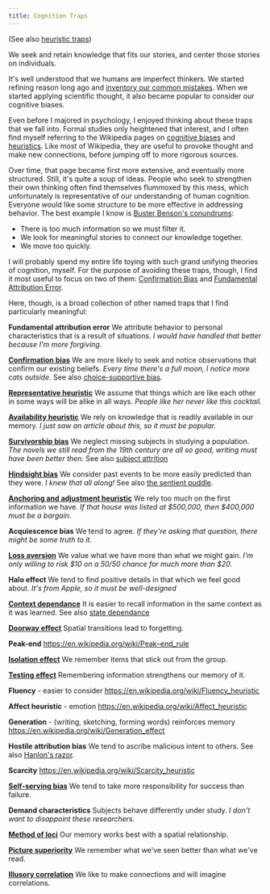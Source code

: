 ```yaml
---
title: Cognition Traps
---
```


(See also [heuristic traps](https://ecampusontario.pressbooks.pub/rmjdm/chapter/heuristic-traps/))

We seek and retain knowledge that fits our stories, and center those stories on individuals.

It's well understood that we humans are imperfect thinkers. We started refining reason long ago and [inventory our common mistakes](https://yourlogicalfallacyis.com/). When we started applying scientific thought, it also became popular to consider our cognitive biases.

Even before I majored in psychology, I enjoyed thinking about these traps that we fall into. Formal studies only heightened that interest, and I often find myself referring to the Wikipedia pages on [cognitive biases](https://en.wikipedia.org/wiki/List_of_cognitive_biases) and [heuristics](https://en.wikipedia.org/wiki/Heuristics_in_judgment_and_decision-making). Like most of Wikipedia, they are useful to provoke thought and make new connections, before jumping off to more rigorous sources.

Over time, that page became first more extensive, and eventually more structured. Still, it's quite a soup of ideas. People who seek to strengthen their own thinking often find themselves flummoxed by this mess, which unfortunately is representative of our understanding of human cognition. Everyone would like some structure to be more effective in addressing behavior. The best example I know is [Buster Benson's conundrums](https://busterbenson.com/piles/cognitive-biases/):

- There is too much information so we must filter it.
- We look for meaningful stories to connect our knowledge together.
- We move too quickly.

I will probably spend my entire life toying with such grand unifying theories of cognition, myself. For the purpose of avoiding these traps, though, I find it most useful to focus on two of them: [Confirmation Bias](https://www.theatlantic.com/magazine/archive/2018/09/cognitive-bias/565775/) and [Fundamental Attribution Error](https://www.oxfordbibliographies.com/view/document/obo-9780199828340/obo-9780199828340-0114.xml).

Here, though, is a broad collection of other named traps that I find particularly meaningful:

**Fundamental attribution error**
We attribute behavior to personal characteristics that is a result of situations.
_I would have handled that better because I'm more forgiving._

**[Confirmation bias](http://skepdic.com/confirmbias.html)**
We are more likely to seek and notice observations that confirm our existing beliefs.
_Every time there's a full moon, I notice more cats outside._
See also [choice-supportive bias](https://en.wikipedia.org/wiki/Choice-supportive_bias).

**[Representative heuristic](http://changingminds.org/explanations/theories/representativeness_heuristic.htm)**
We assume that things which are like each other in some ways will be alike in all ways.
_People like her never like this cocktail._

**[Availability heuristic](http://heuristics.behaviouralfinance.net/availability/)**
We rely on knowledge that is readily available in our memory.
_I just saw an article about this, so it must be popular._

**[Survivorship bias](http://youarenotsosmart.com/2013/05/23/survivorship-bias/)**
We neglect missing subjects in studying a population.
_The novels we still read from the 19th century are all so good, writing must have been better then._
See also [subject attrition](http://www.ncbi.nlm.nih.gov/pubmed/26726833)

**[Hindsight bias](http://lesswrong.com/lw/il/hindsight_bias/)**
We consider past events to be more easily predicted than they were.
_I knew that all along!_
See also [the sentient puddle](https://en.wikipedia.org/wiki/Fine-tuned_Universe#In_popular_culture).

**[Anchoring and adjustment heuristic](http://youarenotsosmart.com/2010/07/27/anchoring-effect/)**
We rely too much on the first information we have.
_If that house was listed at $500,000, then $400,000 must be a bargain._

**Acquiescence bias**
We tend to agree.
_If they're asking that question, there might be some truth to it._

**[Loss aversion](http://www.beinghuman.org/article/loss-aversion)**
We value what we have more than what we might gain.
_I'm only willing to risk $10 on a 50/50 chance for much more than $20._

**Halo effect**
We tend to find positive details in that which we feel good about.
_It's from Apple, so it must be well-designed_

**[Context dependance](http://www.wheelofpersuasion.com/technique/context-dependent-memory/)**
It is easier to recall information in the same context as it was learned.
See also [state dependance](http://www.memorylossonline.com/glossary/statedependentmemory.html)

**[Doorway effect](http://www.scientificamerican.com/article/why-walking-through-doorway-makes-you-forget/)**
Spatial transitions lead to forgetting.

**Peak-end**
https://en.wikipedia.org/wiki/Peak–end_rule

**[Isolation effect](https://en.wikipedia.org/wiki/Von_Restorff_effect)**
We remember items that stick out from the group.

**[Testing effect](https://en.wikipedia.org/wiki/Testing_effect)**
Remembering information strengthens our memory of it.

**Fluency** - easier to consider
https://en.wikipedia.org/wiki/Fluency_heuristic

**Affect heuristic** - emotion
https://en.wikipedia.org/wiki/Affect_heuristic

**Generation** - (writing, sketching, forming words) reinforces memory
https://en.wikipedia.org/wiki/Generation_effect

**Hostile attribution bias**
We tend to ascribe malicious intent to others.
See also [Hanlon's razor](https://en.wikipedia.org/wiki/Hanlon%27s_razor).

**Scarcity**
https://en.wikipedia.org/wiki/Scarcity_heuristic

**[Self-serving bias](http://psychology.wikia.com/wiki/Self-serving_bias)**
We tend to take more responsibility for success than failure.

**Demand characteristics**
Subjects behave differently under study.
_I don't want to disappoint these researchers._

**[Method of loci](https://en.wikipedia.org/wiki/Method_of_loci)**
Our memory works best with a spatial relationship.

**[Picture superiority](https://en.wikipedia.org/wiki/Picture_superiority_effect)**
We remember what we've seen better than what we've read.

**[Illusory correlation](https://en.wikipedia.org/wiki/Illusory_correlation)**
We like to make connections and will imagine correlations.
